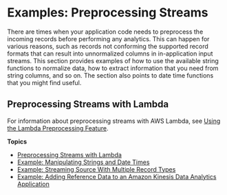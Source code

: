 # Examples: Preprocessing Streams<a name="apps-preprocess-stream"></a>

There are times when your application code needs to preprocess the incoming records before performing any analytics\. This can happen for various reasons, such as records not conforming the supported record formats that can result into unnormalized columns in in\-application input streams\. This section provides examples of how to use the available string functions to normalize data, how to extract information that you need from string columns, and so on\. The section also points to date time functions that you might find useful\.

## Preprocessing Streams with Lambda<a name="apps-preprocess-stream-lambda"></a>

For information about preprocessing streams with AWS Lambda, see [Using the Lambda Preprocessing Feature](lambda-preprocessing.md)\.

**Topics**
+ [Preprocessing Streams with Lambda](#apps-preprocess-stream-lambda)
+ [Example: Manipulating Strings and Date Times](app-string-datetime-manipulation.md)
+ [Example: Streaming Source With Multiple Record Types](app-tworecordtypes.md)
+ [Example: Adding Reference Data to an Amazon Kinesis Data Analytics Application](app-add-reference-data.md)